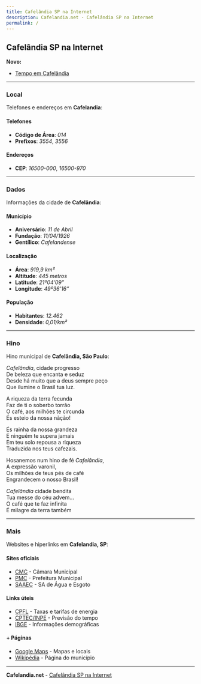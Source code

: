```yaml
---
title: Cafelândia SP na Internet
description: Cafelandia.net - Cafelândia SP na Internet
permalink: /
---
```


## Cafelândia SP na Internet

<b>Novo:</b>

- [Tempo em Cafelândia](https://www.cafelandia.net/tempo/)

---

<h3 id="telco">Local</h3>
<p>Telefones e endereços em <strong>Cafelandia</strong>:</p>

<h4 id="telefonia">Telefones</h4>
<ul>
<li><b>Código de Área</b>: <i>014</i></li>
<li><b>Prefixos</b>: <i>3554</i>, <i>3556</i></li>
</ul>

<h4 id="correios">Endereços</h4>
<ul>
<li><b>CEP</b>: <i>16500-000</i>, <i>16500-970</i></li>
</ul>

---

<h3 id="dados">Dados</h3>
<p>Informações da cidade de <strong>Cafelândia</strong>:</p>

<h4 id="município">Município</h4>
<ul>
<li><b>Aniversário</b>: <i>11 de Abril</i></li>
<li><b>Fundação</b>: <i>11/04/1926</i></li>
<li><b>Gentílico</b>: <i>Cafelandense</i></li>
</ul>

<h4 id="localizacao">Localização</h4>
<ul>
<li><b>Área</b>: <i>919,9 km²</i></li>
<li><b>Altitude</b>: <i>445 metros</i></li>
<li><b>Latitude</b>: <i>21º04’09”</i></li>
<li><b>Longitude</b>: <i>49º36’16”</i></li>
</ul>

<h4 id="populacao">População</h4>
<ul>
<li><b>Habitantes</b>: <i>12.462</i></li>
<li><b>Densidade</b>: <i>0,01/km²</i></li>
</ul>

---

<h3 id="hino">Hino</h3>
<p>Hino municipal de <strong>Cafelândia, São Paulo</strong>:</p>

<p><em>Cafelândia</em>, cidade progresso<br />
De beleza que encanta e seduz<br />
Desde há muito que a deus sempre peço<br />
Que ilumine o Brasil tua luz.</p>
<p>A riqueza da terra fecunda<br />
Faz de ti o soberbo torrão<br />
O café, aos milhões te circunda<br />
És esteio da nossa nãção!</p>
<p>És rainha da nossa grandeza<br />
E ninguém te supera jamais<br />
Em teu solo repousa a riqueza<br />
Traduzida nos teus cafezais.</p>
<p>Hosanemos num hino de fé <em>Cafelândia</em>,<br />
A expressão varonil,<br />
Os milhões de teus pés de café<br />
Engrandecem o nosso Brasil!</p>
<p><em>Cafelândia</em> cidade bendita<br />
Tua messe do céu advem…<br />
O café que te faz infinita<br />
É milagre da terra também</p>

---

<h3 id="links">Mais</h3>
<p>Websites e hiperlinks em <strong>Cafelandia, SP</strong>:</p>

<h4 id="sites-oficiais">Sites oficiais</h4>
<ul>
<li><a target="_blank" rel="noopener noreferrer" href="http://www.camaracafelandia.sp.gov.br/">CMC</a> - Câmara Municipal</li>
<li><a target="_blank" rel="noopener noreferrer" href="http://www.cafelandia.sp.gov.br/">PMC</a> - Prefeitura Municipal</li>
<li><a target="_blank" rel="noopener noreferrer" href="http://www.saaec.sp.gov.br/">SAAEC</a> - SA de Água e Esgoto</li>
</ul>

<h4 id="links-uteis">Links úteis</h4>
<ul>
<li><a target="_blank" rel="noopener noreferrer" href="https://servicosonline.cpfl.com.br/agencia-webapp/#/taxas-tarifas?codMunicipio=3508801">CPFL</a> - Taxas e tarifas de energia</li>
<li><a target="_blank" rel="noopener noreferrer" href="https://tempo2.cptec.inpe.br/sp/cafelandia">CPTEC/INPE</a> - Previsão do tempo</li>
<li><a target="_blank" rel="noopener noreferrer" href="https://cidades.ibge.gov.br/brasil/sp/cafelandia">IBGE</a> - Informações demográficas</li>
</ul>

<h4 id="">+ Páginas</h4>
<ul>
<li><a target="_blank" rel="noopener noreferrer" href="https://www.google.com.br/maps/place/Cafel%C3%A2ndia,+SP,+16500-000/@-21.8063868,-49.6278754,14z/data=!3m1!4b1!4m5!3m4!1s0x94be467589002709:0x54c03e662abc324e!8m2!3d-21.8031143!4d-49.6099581">Google Maps</a> - Mapas e locais</li>
<li><a target="_blank" rel="noopener noreferrer" href="https://pt.wikipedia.org/wiki/Cafel%C3%A2ndia_(S%C3%A3o_Paulo)">Wikipédia</a> - Página do município</li>
</ul>

---

__Cafelandia.net__ - [Cafelândia SP na Internet](https://www.cafelandia.net/)
